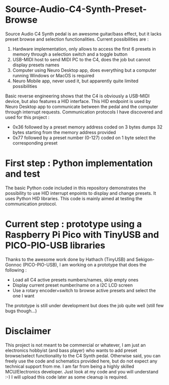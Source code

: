 # Source-Audio-C4-Synth-Preset-Browse
Source Audio C4 Synth pedal is an awesome guitar/bass effect, but it lacks preset browse and selection functionalities.
Current possibilities are :
1. Hardware implementation, only allows to access the first 6 presets in memory through a selection switch and a toggle button
2. USB-MIDI host to send MIDI PC to the C4, does the job but cannot display presets names
3. Computer using Neuro Desktop app, does everything but a computer running Windows or MacOS is required
4. Neuro Mobile app, never used it, but apparently quite limited possibilities

Basic reverse engineering shows that the C4 is obviously a USB-MIDI device, but also features a HID interface. This HID endpoint is used by Neuro Desktop app to communicate between the pedal and the computer through interrupt requests.
Communication protocols I have discovered and used for this project :
- 0x36 followed by a preset memory address coded on 3 bytes dumps 32 bytes starting from the memory address provided
- 0x77 followed by a preset number (0-127) coded on 1 byte select the corresponding preset

# First step : Python implementation and test
The basic Python code included in this repository demonstrates the possibility to use HID interrupt enpoints to display and change presets. It uses Python HID libraries. This code is mainly aimed at testing the communication protocol.

# Current step : prototype using a Raspberry Pi Pico with TinyUSB and PICO-PIO-USB libraries
Thanks to the awesome work done by Hathach (TinyUSB) and Sekigon-Gonnoc (PICO-PIO-USB), I am working on a prototype that does the following :
- Load all C4 active presets numbers/names, skip empty ones
- Display current preset number/name on a I2C LCD screen
- Use a rotary encoder+switch to browse active presets and select the one I want

The prototype is still under development but does the job quite well (still few bugs though...)

# Disclaimer
This project is not meant to be commercial or whatever, I am just an electronics hobbyist (and bass player) who wants to add preset browse/select functionality to the C4 Synth pedal.
Otherwise said, you can freely use the code and schematics provided here, but do not expect any technical support from me. I am far from being a highly skilled MCU/Electronics developer. Just look at my code and you will understand :-)
I will upload this code later as some cleanup is required.
